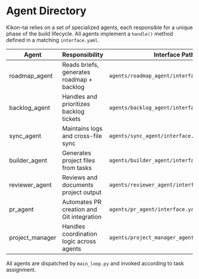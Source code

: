 # Agent Directory

Kikon-tai relies on a set of specialized agents, each responsible for a unique phase of the build lifecycle. All agents implement a `handle()` method defined in a matching `interface.yaml`.

| Agent               | Responsibility                               | Interface Path                         |
|---------------------|----------------------------------------------|----------------------------------------|
| roadmap_agent       | Reads briefs, generates roadmap + backlog    | `agents/roadmap_agent/interface.yaml`  |
| backlog_agent       | Handles and prioritizes backlog tickets      | `agents/backlog_agent/interface.yaml`  |
| sync_agent          | Maintains logs and cross-file sync           | `agents/sync_agent/interface.yaml`     |
| builder_agent       | Generates project files from tasks           | `agents/builder_agent/interface.yaml`  |
| reviewer_agent      | Reviews and documents project output         | `agents/reviewer_agent/interface.yaml` |
| pr_agent            | Automates PR creation and Git integration    | `agents/pr_agent/interface.yaml`       |
| project_manager     | Handles coordination logic across agents     | `agents/project_manager_agent/interface.yaml` |

All agents are dispatched by `main_loop.py` and invoked according to task assignment.